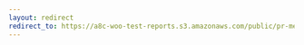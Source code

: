 ```yaml
---
layout: redirect
redirect_to: https://a8c-woo-test-reports.s3.amazonaws.com/public/pr-merge/37466/e2e/index.html
---
```

